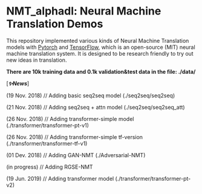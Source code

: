 # NMT_alphadl: Neural Machine Translation Demos



This repository implemented various kinds of Neural Machine Translation models with [Pytorch](https://github.com/pytorch/pytorch) and [TensorFlow](https://github.com/tensorflow/tensorflow),
which is an open-source (MIT) neural machine translation system. It is designed to be research friendly to try out new ideas in translation.

**There are 10k training data and 0.1k validation&test data in the file: ./data/**

[***✨News***]

(19 Nov. 2018) // Adding basic seq2seq model (./seq2seq/seq2seq)

(21 Nov. 2018) // Adding seq2seq + attn model (./seq2seq/seq2seq_att)

(26 Nov. 2018) // Adding transformer-simple model (./transformer/transformer-pt-v1)

(26 Nov. 2018) // Adding transformer-simple tf-version (./transformer/transformer-tf-v1)

(01 Dev. 2018) // Adding GAN-NMT (./Adversarial-NMT)

(in progress)  // Adding RGSE-NMT

(19 Jun. 2019) // Adding transformer model (./transformer/transformer-pt-v2)
